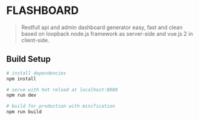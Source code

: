 # FLASHBOARD

> Restfull api and admin dashboard generator easy, fast and clean based on loopback node.js  framework as server-side and vue.js 2 in client-side.

## Build Setup

``` bash
# install dependencies
npm install

# serve with hot reload at localhost:8080
npm run dev

# build for production with minification
npm run build

```
